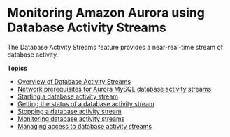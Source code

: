 # Monitoring Amazon Aurora using Database Activity Streams<a name="DBActivityStreams"></a>

The Database Activity Streams feature provides a near\-real\-time stream of database activity\.

**Topics**
+ [Overview of Database Activity Streams](DBActivityStreams.Overview.md)
+ [Network prerequisites for Aurora MySQL database activity streams](DBActivityStreams.Prereqs.md)
+ [Starting a database activity stream](DBActivityStreams.Enabling.md)
+ [Getting the status of a database activity stream](DBActivityStreams.Status.md)
+ [Stopping a database activity stream](DBActivityStreams.Disabling.md)
+ [Monitoring database activity streams](DBActivityStreams.Monitoring.md)
+ [Managing access to database activity streams](DBActivityStreams.ManagingAccess.md)